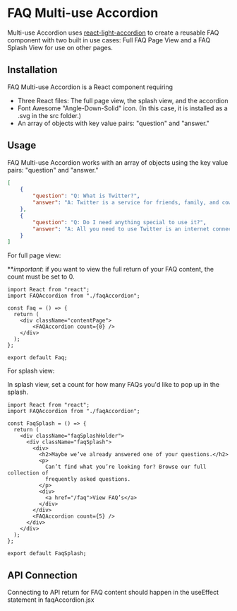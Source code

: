 # FAQ Multi-use Accordion

Multi-use Accordion uses [react-light-accordion](https://www.npmjs.com/package/react-light-accordion) to create a reusable FAQ component with two built in use cases: Full FAQ Page View and a FAQ Splash View for use on other pages. 

## Installation

FAQ Multi-use Accordion is a React component requiring 
* Three React files: The full page view, the splash view, and the accordion
* Font Awesome "Angle-Down-Solid" icon. (In this case, it is installed as a .svg in the src folder.)
* An array of objects with key value pairs: "question" and "answer."

## Usage

FAQ Multi-use Accordion works with an array of objects using the key value pairs: "question" and "answer."
```json
[
    {
        "question": "Q: What is Twitter?",
        "answer": "A: Twitter is a service for friends, family, and coworkers..."
    },
    {
        "question": "Q: Do I need anything special to use it?",
        "answer": "A: All you need to use Twitter is an internet connection or a mobile phone."
    }
]
```

For full page view:

**_important_: if you want to view the full return of your FAQ content, the count must be set to 0.
```react
import React from "react";
import FAQAccordion from "./faqAccordion";

const Faq = () => {
  return (
    <div className="contentPage">
        <FAQAccordion count={0} />
    </div>
  );
};

export default Faq;
```

For splash view:

In splash view, set a count for how many FAQs you'd like to pop up in the splash. 
```react
import React from "react";
import FAQAccordion from "./faqAccordion";

const FaqSplash = () => {
  return (
    <div className="faqSplashHolder">
      <div className="faqSplash">
        <div>
          <h2>Maybe we’ve already answered one of your questions.</h2>
          <p>
            Can’t find what you’re looking for? Browse our full collection of
            frequently asked questions.
          </p>
          <div>
            <a href="/faq">View FAQ’s</a>
          </div>
        </div>
        <FAQAccordion count={5} />
      </div>
    </div>
  );
};

export default FaqSplash;

```

## API Connection
Connecting to API return for FAQ content should happen in the useEffect statement in faqAccordion.jsx 